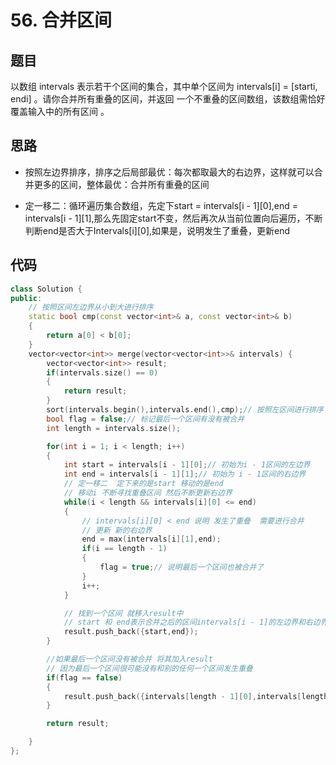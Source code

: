 # 56. 合并区间

## 题目
以数组 intervals 表示若干个区间的集合，其中单个区间为 intervals[i] = [starti, endi] 。请你合并所有重叠的区间，并返回 一个不重叠的区间数组，该数组需恰好覆盖输入中的所有区间 。

## 思路

* 按照左边界排序，排序之后局部最优：每次都取最大的右边界，这样就可以合并更多的区间，整体最优：合并所有重叠的区间

* 定一移二：循环遍历集合数组，先定下start = intervals[i - 1][0],end = intervals[i - 1][1],那么先固定start不变，然后再次从当前位置向后遍历，不断判断end是否大于Intervals[i][0],如果是，说明发生了重叠，更新end

## 代码

```cpp
class Solution {
public:
    // 按照区间左边界从小到大进行排序
    static bool cmp(const vector<int>& a, const vector<int>& b)
    {
        return a[0] < b[0];
    }
    vector<vector<int>> merge(vector<vector<int>>& intervals) {
        vector<vector<int>> result;
        if(intervals.size() == 0)
        {
            return result;
        }
        sort(intervals.begin(),intervals.end(),cmp);// 按照左区间进行排序
        bool flag = false;// 标记最后一个区间有没有被合并
        int length = intervals.size();

        for(int i = 1; i < length; i++)
        {
            int start = intervals[i - 1][0];// 初始为i - 1区间的左边界
            int end = intervals[i - 1][1];// 初始为 i - 1区间的右边界
            // 定一移二  定下来的是start 移动的是end
            // 移动i 不断寻找重叠区间 然后不断更新右边界
            while(i < length && intervals[i][0] <= end)
            {
                // intervals[i][0] < end 说明 发生了重叠  需要进行合并
                // 更新 新的右边界
                end = max(intervals[i][1],end);
                if(i == length - 1)
                {
                    flag = true;// 说明最后一个区间也被合并了
                }
                i++;
            }

            // 找到一个区间 就移入result中
            // start 和 end表示合并之后的区间intervals[i - 1]的左边界和右边界
            result.push_back({start,end});
        }

        //如果最后一个区间没有被合并 将其加入result
        // 因为最后一个区间很可能没有和别的任何一个区间发生重叠
        if(flag == false)
        {
            result.push_back({intervals[length - 1][0],intervals[length - 1][1]});
        }

        return result;

    }
};
```

